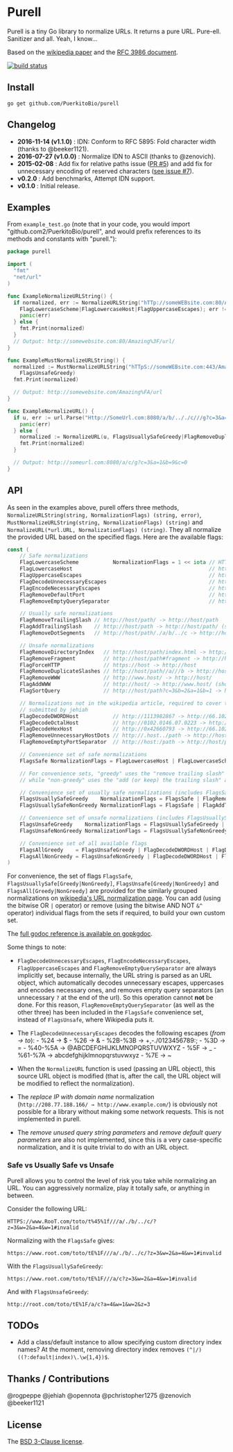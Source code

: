 # Purell

Purell is a tiny Go library to normalize URLs. It returns a pure URL. Pure-ell. Sanitizer and all. Yeah, I know...

Based on the [wikipedia paper][wiki] and the [RFC 3986 document][rfc].

[![build status](https://secure.travis-ci.org/PuerkitoBio/purell.png)](http://travis-ci.org/PuerkitoBio/purell)

## Install

`go get github.com/PuerkitoBio/purell`

## Changelog

*    **2016-11-14 (v1.1.0)** : IDN: Conform to RFC 5895: Fold character width (thanks to @beeker1121).
*    **2016-07-27 (v1.0.0)** : Normalize IDN to ASCII (thanks to @zenovich).
*    **2015-02-08** : Add fix for relative paths issue ([PR #5][pr5]) and add fix for unnecessary encoding of reserved characters ([see issue #7][iss7]).
*    **v0.2.0** : Add benchmarks, Attempt IDN support.
*    **v0.1.0** : Initial release.

## Examples

From `example_test.go` (note that in your code, you would import "github.com2/PuerkitoBio/purell", and would prefix references to its methods and constants with "purell."):

```go
package purell

import (
  "fmt"
  "net/url"
)

func ExampleNormalizeURLString() {
  if normalized, err := NormalizeURLString("hTTp://someWEBsite.com:80/Amazing%3f/url/",
    FlagLowercaseScheme|FlagLowercaseHost|FlagUppercaseEscapes); err != nil {
    panic(err)
  } else {
    fmt.Print(normalized)
  }
  // Output: http://somewebsite.com:80/Amazing%3F/url/
}

func ExampleMustNormalizeURLString() {
  normalized := MustNormalizeURLString("hTTpS://someWEBsite.com:443/Amazing%fa/url/",
    FlagsUnsafeGreedy)
  fmt.Print(normalized)

  // Output: http://somewebsite.com/Amazing%FA/url
}

func ExampleNormalizeURL() {
  if u, err := url.Parse("Http://SomeUrl.com:8080/a/b/.././c///g?c=3&a=1&b=9&c=0#target"); err != nil {
    panic(err)
  } else {
    normalized := NormalizeURL(u, FlagsUsuallySafeGreedy|FlagRemoveDuplicateSlashes|FlagRemoveFragment)
    fmt.Print(normalized)
  }

  // Output: http://someurl.com:8080/a/c/g?c=3&a=1&b=9&c=0
}
```

## API

As seen in the examples above, purell offers three methods, `NormalizeURLString(string, NormalizationFlags) (string, error)`, `MustNormalizeURLString(string, NormalizationFlags) (string)` and `NormalizeURL(*url.URL, NormalizationFlags) (string)`. They all normalize the provided URL based on the specified flags. Here are the available flags:

```go
const (
	// Safe normalizations
	FlagLowercaseScheme           NormalizationFlags = 1 << iota // HTTP://host -> http://host, applied by default in Go1.1
	FlagLowercaseHost                                            // http://HOST -> http://host
	FlagUppercaseEscapes                                         // http://host/t%ef -> http://host/t%EF
	FlagDecodeUnnecessaryEscapes                                 // http://host/t%41 -> http://host/tA
	FlagEncodeNecessaryEscapes                                   // http://host/!"#$ -> http://host/%21%22#$
	FlagRemoveDefaultPort                                        // http://host:80 -> http://host
	FlagRemoveEmptyQuerySeparator                                // http://host/path? -> http://host/path

	// Usually safe normalizations
	FlagRemoveTrailingSlash // http://host/path/ -> http://host/path
	FlagAddTrailingSlash    // http://host/path -> http://host/path/ (should choose only one of these add/remove trailing slash flags)
	FlagRemoveDotSegments   // http://host/path/./a/b/../c -> http://host/path/a/c

	// Unsafe normalizations
	FlagRemoveDirectoryIndex   // http://host/path/index.html -> http://host/path/
	FlagRemoveFragment         // http://host/path#fragment -> http://host/path
	FlagForceHTTP              // https://host -> http://host
	FlagRemoveDuplicateSlashes // http://host/path//a///b -> http://host/path/a/b
	FlagRemoveWWW              // http://www.host/ -> http://host/
	FlagAddWWW                 // http://host/ -> http://www.host/ (should choose only one of these add/remove WWW flags)
	FlagSortQuery              // http://host/path?c=3&b=2&a=1&b=1 -> http://host/path?a=1&b=1&b=2&c=3

	// Normalizations not in the wikipedia article, required to cover tests cases
	// submitted by jehiah
	FlagDecodeDWORDHost           // http://1113982867 -> http://66.102.7.147
	FlagDecodeOctalHost           // http://0102.0146.07.0223 -> http://66.102.7.147
	FlagDecodeHexHost             // http://0x42660793 -> http://66.102.7.147
	FlagRemoveUnnecessaryHostDots // http://.host../path -> http://host/path
	FlagRemoveEmptyPortSeparator  // http://host:/path -> http://host/path

	// Convenience set of safe normalizations
	FlagsSafe NormalizationFlags = FlagLowercaseHost | FlagLowercaseScheme | FlagUppercaseEscapes | FlagDecodeUnnecessaryEscapes | FlagEncodeNecessaryEscapes | FlagRemoveDefaultPort | FlagRemoveEmptyQuerySeparator

	// For convenience sets, "greedy" uses the "remove trailing slash" and "remove www. prefix" flags,
	// while "non-greedy" uses the "add (or keep) the trailing slash" and "add www. prefix".

	// Convenience set of usually safe normalizations (includes FlagsSafe)
	FlagsUsuallySafeGreedy    NormalizationFlags = FlagsSafe | FlagRemoveTrailingSlash | FlagRemoveDotSegments
	FlagsUsuallySafeNonGreedy NormalizationFlags = FlagsSafe | FlagAddTrailingSlash | FlagRemoveDotSegments

	// Convenience set of unsafe normalizations (includes FlagsUsuallySafe)
	FlagsUnsafeGreedy    NormalizationFlags = FlagsUsuallySafeGreedy | FlagRemoveDirectoryIndex | FlagRemoveFragment | FlagForceHTTP | FlagRemoveDuplicateSlashes | FlagRemoveWWW | FlagSortQuery
	FlagsUnsafeNonGreedy NormalizationFlags = FlagsUsuallySafeNonGreedy | FlagRemoveDirectoryIndex | FlagRemoveFragment | FlagForceHTTP | FlagRemoveDuplicateSlashes | FlagAddWWW | FlagSortQuery

	// Convenience set of all available flags
	FlagsAllGreedy    = FlagsUnsafeGreedy | FlagDecodeDWORDHost | FlagDecodeOctalHost | FlagDecodeHexHost | FlagRemoveUnnecessaryHostDots | FlagRemoveEmptyPortSeparator
	FlagsAllNonGreedy = FlagsUnsafeNonGreedy | FlagDecodeDWORDHost | FlagDecodeOctalHost | FlagDecodeHexHost | FlagRemoveUnnecessaryHostDots | FlagRemoveEmptyPortSeparator
)
```

For convenience, the set of flags `FlagsSafe`, `FlagsUsuallySafe[Greedy|NonGreedy]`, `FlagsUnsafe[Greedy|NonGreedy]` and `FlagsAll[Greedy|NonGreedy]` are provided for the similarly grouped normalizations on [wikipedia's URL normalization page][wiki]. You can add (using the bitwise OR `|` operator) or remove (using the bitwise AND NOT `&^` operator) individual flags from the sets if required, to build your own custom set.

The [full godoc reference is available on gopkgdoc][godoc].

Some things to note:

*    `FlagDecodeUnnecessaryEscapes`, `FlagEncodeNecessaryEscapes`, `FlagUppercaseEscapes` and `FlagRemoveEmptyQuerySeparator` are always implicitly set, because internally, the URL string is parsed as an URL object, which automatically decodes unnecessary escapes, uppercases and encodes necessary ones, and removes empty query separators (an unnecessary `?` at the end of the url). So this operation cannot **not** be done. For this reason, `FlagRemoveEmptyQuerySeparator` (as well as the other three) has been included in the `FlagsSafe` convenience set, instead of `FlagsUnsafe`, where Wikipedia puts it.

*    The `FlagDecodeUnnecessaryEscapes` decodes the following escapes (*from -> to*):
    -    %24 -> $
    -    %26 -> &
    -    %2B-%3B -> +,-./0123456789:;
    -    %3D -> =
    -    %40-%5A -> @ABCDEFGHIJKLMNOPQRSTUVWXYZ
    -    %5F -> _
    -    %61-%7A -> abcdefghijklmnopqrstuvwxyz
    -    %7E -> ~


*    When the `NormalizeURL` function is used (passing an URL object), this source URL object is modified (that is, after the call, the URL object will be modified to reflect the normalization).

*    The *replace IP with domain name* normalization (`http://208.77.188.166/ → http://www.example.com/`) is obviously not possible for a library without making some network requests. This is not implemented in purell.

*    The *remove unused query string parameters* and *remove default query parameters* are also not implemented, since this is a very case-specific normalization, and it is quite trivial to do with an URL object.

### Safe vs Usually Safe vs Unsafe

Purell allows you to control the level of risk you take while normalizing an URL. You can aggressively normalize, play it totally safe, or anything in between.

Consider the following URL:

`HTTPS://www.RooT.com/toto/t%45%1f///a/./b/../c/?z=3&w=2&a=4&w=1#invalid`

Normalizing with the `FlagsSafe` gives:

`https://www.root.com/toto/tE%1F///a/./b/../c/?z=3&w=2&a=4&w=1#invalid`

With the `FlagsUsuallySafeGreedy`:

`https://www.root.com/toto/tE%1F///a/c?z=3&w=2&a=4&w=1#invalid`

And with `FlagsUnsafeGreedy`:

`http://root.com/toto/tE%1F/a/c?a=4&w=1&w=2&z=3`

## TODOs

*    Add a class/default instance to allow specifying custom directory index names? At the moment, removing directory index removes `(^|/)((?:default|index)\.\w{1,4})$`.

## Thanks / Contributions

@rogpeppe
@jehiah
@opennota
@pchristopher1275
@zenovich
@beeker1121

## License

The [BSD 3-Clause license][bsd].

[bsd]: http://opensource.org/licenses/BSD-3-Clause
[wiki]: http://en.wikipedia.org/wiki/URL_normalization
[rfc]: http://tools.ietf.org/html/rfc3986#section-6
[godoc]: http://go.pkgdoc.org/github.com/PuerkitoBio/purell
[pr5]: https://github.com/PuerkitoBio/purell/pull/5
[iss7]: https://github.com/PuerkitoBio/purell/issues/7
